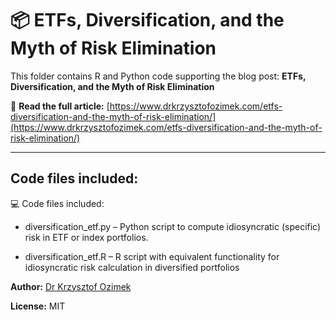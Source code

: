 # 📦 ETFs, Diversification, and the Myth of Risk Elimination

This folder contains R and Python code supporting the blog post:
**ETFs, Diversification, and the Myth of Risk Elimination**

🔗 **Read the full article:**
[https://www.drkrzysztofozimek.com/etfs-diversification-and-the-myth-of-risk-elimination/](https://www.drkrzysztofozimek.com/etfs-diversification-and-the-myth-of-risk-elimination/)

---

##  Code files included:

💻 Code files included:

- diversification_etf.py – Python script to compute idiosyncratic (specific) risk in ETF or index portfolios.

- diversification_etf.R – R script with equivalent functionality for idiosyncratic risk calculation in diversified portfolios


**Author:** [Dr Krzysztof Ozimek](https://www.drkrzysztofozimek.com)

**License:** MIT

